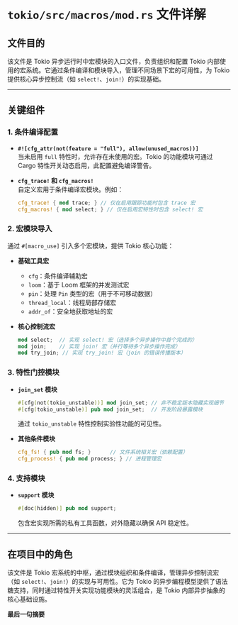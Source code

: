# `tokio/src/macros/mod.rs` 文件详解

## **文件目的**
该文件是 Tokio 异步运行时中宏模块的入口文件，负责组织和配置 Tokio 内部使用的宏系统。它通过条件编译和模块导入，管理不同场景下宏的可用性，为 Tokio 提供核心异步控制流（如 `select!`、`join!`）的实现基础。

---

## **关键组件**

### **1. 条件编译配置**
- **`#![cfg_attr(not(feature = "full"), allow(unused_macros))]`**  
  当未启用 `full` 特性时，允许存在未使用的宏。Tokio 的功能模块可通过 Cargo 特性开关动态启用，此配置避免编译警告。

- **`cfg_trace!` 和 `cfg_macros!`**  
  自定义宏用于条件编译宏模块。例如：
  ```rust
  cfg_trace! { mod trace; } // 仅在启用跟踪功能时包含 trace 宏
  cfg_macros! { mod select; } // 仅在启用宏特性时包含 select! 宏
  ```

### **2. 宏模块导入**
通过 `#[macro_use]` 引入多个宏模块，提供 Tokio 核心功能：
- **基础工具宏**  
  - `cfg`：条件编译辅助宏  
  - `loom`：基于 Loom 框架的并发测试宏  
  - `pin`：处理 `Pin` 类型的宏（用于不可移动数据）  
  - `thread_local`：线程局部存储宏  
  - `addr_of`：安全地获取地址的宏  

- **核心控制流宏**  
  ```rust
  mod select;  // 实现 select! 宏（选择多个异步操作中首个完成的）
  mod join;    // 实现 join! 宏（并行等待多个异步操作完成）
  mod try_join; // 实现 try_join! 宏（join 的错误传播版本）
  ```

### **3. 特性门控模块**
- **`join_set` 模块**  
  ```rust
  #[cfg(not(tokio_unstable))] mod join_set; // 非不稳定版本隐藏实现细节
  #[cfg(tokio_unstable)] pub mod join_set;  // 开发阶段暴露模块
  ```
  通过 `tokio_unstable` 特性控制实验性功能的可见性。

- **其他条件模块**  
  ```rust
  cfg_fs! { pub mod fs; }      // 文件系统相关宏（依赖配置）
  cfg_process! { pub mod process; } // 进程管理宏
  ```

### **4. 支持模块**
- **`support` 模块**  
  ```rust
  #[doc(hidden)] pub mod support; 
  ```
  包含宏实现所需的私有工具函数，对外隐藏以确保 API 稳定性。

---

## **在项目中的角色**
该文件是 Tokio 宏系统的中枢，通过模块组织和条件编译，管理异步控制流宏（如 `select!`、`join!`）的实现与可用性。它为 Tokio 的异步编程模型提供了语法糖支持，同时通过特性开关实现功能模块的灵活组合，是 Tokio 内部异步抽象的核心基础设施。

**最后一句摘要**  